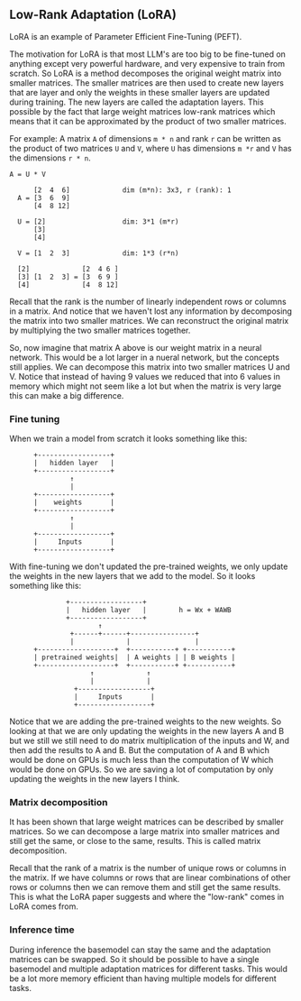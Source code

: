 ## Low-Rank Adaptation (LoRA)
LoRA is an example of Parameter Efficient Fine-Tuning (PEFT).

The motivation for LoRA is that most LLM's are too big to be fine-tuned on
anything except very powerful hardware, and very expensive to train from
scratch.
So LoRA is a method decomposes the original weight matrix into smaller
matrices. The smaller matrices are then used to create new layers that are
layer and only the weights in these smaller layers are updated during training.
The new layers are called the adaptation layers. This possible by the fact
that large weight matrices low-rank matrices which means that it can be
approximated by the product of two smaller matrices.

For example:
A matrix `A` of dimensions `m * n` and rank `r` can be written as the product
of two matrices `U` and `V`, where `U` has dimensions `m *r` and `V` has
the dimensions `r * n`.

```
A = U * V
    
      [2  4  6]             dim (m*n): 3x3, r (rank): 1
  A = [3  6  9] 
      [4  8 12]

  U = [2]                   dim: 3*1 (m*r)
      [3]
      [4]

  V = [1  2  3]             dim: 1*3 (r*n)

  [2]             [2  4 6 ]
  [3] [1  2  3] = [3  6 9 ]
  [4]             [4  8 12]
```
Recall that the rank is the number of linearly independent rows or columns in
a matrix. And notice that we haven't lost any information by decomposing the
matrix into two smaller matrices. We can reconstruct the original matrix by
multiplying the two smaller matrices together.

So, now imagine that matrix A above is our weight matrix in a neural network.
This would be a lot larger in a nueral network, but the concepts still applies.
We can decompose this matrix into two smaller matrices U and V.
Notice that instead of having 9 values we reduced that into 6 values in memory
which might not seem like a lot but when the matrix is very large this can
make a big difference.

### Fine tuning
When we train a model from scratch it looks something like this:
```
      +------------------+
      |   hidden layer   |
      +------------------+
               ↑
               |
      +------------------+
      |    weights       |
      +------------------+
               ↑
               |
      +------------------+
      |     Inputs       |
      +------------------+

```

With fine-tuning we don't updated the pre-trained weights, we only update the 
weights in the new layers that we add to the model. So it looks something like
this:
```
              +------------------+
              |   hidden layer   |        h = Wx + WAWB
              +------------------+
                      ↑       
               +------+------+----------------+
               |             |                |
      +-------------------+  +-----------+ +-----------+
      | pretrained weights|  | A weights | | B weights |
      +-------------------+  +-----------+ +-----------+
                    ↑             ↑
                    |             |
                +------------------+
                |     Inputs       |
                +------------------+

````
Notice that we are adding the pre-trained weights to the new weights.
So looking at that we are only updating the weights in the new layers A and B
but we still we still need to do matrix multiplication of the inputs and W,
and then add the results to A and B. But the computation of A and B which would
be done on GPUs is much less than the computation of W which would be done on
GPUs. So we are saving a lot of computation by only updating the weights in the
new layers I think.

### Matrix decomposition
It has been shown that large weight matrices can be described by smaller
matrices. So we can decompose a large matrix into smaller matrices and still
get the same, or close to the same, results. This is called matrix
decomposition.

Recall that the rank of a matrix is the number of unique rows or columns in the
matrix. If we have columns or rows that are linear combinations of other rows or
columns then we can remove them and still get the same results. This is what
the LoRA paper suggests and where the "low-rank" comes in LoRA comes from.

### Inference time
During inference the basemodel can stay the same and the adaptation matrices
can be swapped. So it should be possible to have a single basemodel and
multiple adaptation matrices for different tasks. This would be a lot more
memory efficient than having multiple models for different tasks.
